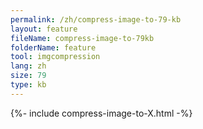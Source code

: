 ```yaml
---
permalink: /zh/compress-image-to-79-kb
layout: feature
fileName: compress-image-to-79kb
folderName: feature
tool: imgcompression
lang: zh
size: 79
type: kb
---
```


{%- include compress-image-to-X.html -%}
